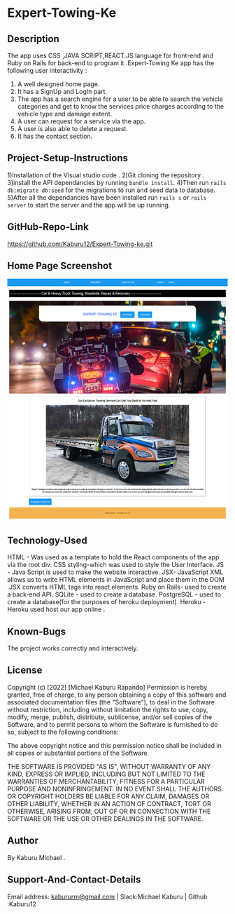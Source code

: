 # Expert-Towing-Ke


## Description
The app uses CSS ,JAVA SCRIPT,REACT.JS language for front-end and Ruby on Rails for back-end to program it .Expert-Towing Ke app has the following user interactivity :
1) A well designed home page.
2) It has a SignUp and LogIn part.
3) The app has a search engine for a user to be able to search the vehicle categories 
and get to know the services price charges according to the vehicle type and damage extent.
4) A user can request for a service via the app.
5) A user is also able to delete a request.
6) It has the contact section.


## Project-Setup-Instructions
1)Installation of the Visual studio code .
2)Git cloning the repository .
3)install the API dependancies by running `bundle install`. 
4)Then run `rails db:migrate db:seed` for the migrations to run and seed data to database.
5)After all the dependancies have been installed run `rails s` or `rails server` to start the server and the app will be up running.


## GitHub-Repo-Link
https://github.com/Kaburu12/Expert-Towing-ke.git

## Home Page Screenshot
![image](./client/src/images/towing-screenshot.png)

## Technology-Used
HTML - Was used as a template to hold the React components of the app via the root div. 
CSS styling-which was used to style the User Interface.
JS - Java Script is used to make the website interactive.
JSX- JavaScript XML allows us to write HTML elements in JavaScript and place them in the DOM .JSX converts HTML tags into react elements.
Ruby on Rails- used to create a back-end API.
SQLite - used to create a database.
PostgreSQL - used to create a database(for the purposes of heroku deployment).
Heroku - Heroku used host our app online .

## Known-Bugs
The project works correctly and interactively.

## License
Copyright (c) [2022] [Michael Kaburu Rapando] Permission is hereby granted, free of charge, to any person obtaining a copy of this software and associated documentation files (the "Software"), to deal in the Software without restriction, including without limitation the rights to use, copy, modify, merge, publish, distribute, sublicense, and/or sell copies of the Software, and to permit persons to whom the Software is furnished to do so, subject to the following conditions:

The above copyright notice and this permission notice shall be included in all copies or substantial portions of the Software.

THE SOFTWARE IS PROVIDED "AS IS", WITHOUT WARRANTY OF ANY KIND, EXPRESS OR IMPLIED, INCLUDING BUT NOT LIMITED TO THE WARRANTIES OF MERCHANTABILITY, FITNESS FOR A PARTICULAR PURPOSE AND NONINFRINGEMENT. IN NO EVENT SHALL THE AUTHORS OR COPYRIGHT HOLDERS BE LIABLE FOR ANY CLAIM, DAMAGES OR OTHER LIABILITY, WHETHER IN AN ACTION OF CONTRACT, TORT OR OTHERWISE, ARISING FROM, OUT OF OR IN CONNECTION WITH THE SOFTWARE OR THE USE OR OTHER DEALINGS IN THE SOFTWARE.

## Author
By Kaburu Michael .

## Support-And-Contact-Details
Email address: kabururm@gmail.com | Slack:Michael Kaburu |
Github :Kaburu12